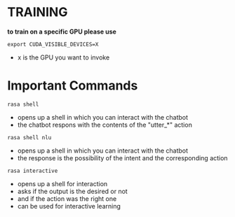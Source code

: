 # TRAINING
**to train on a specific GPU please use**

```
export CUDA_VISIBLE_DEVICES=X
```
- x is the GPU you want to invoke

# Important Commands

```
rasa shell
```
- opens up a shell in which you can interact with the chatbot
- the chatbot respons with the contents of the "utter_*" action

```
rasa shell nlu
```

- opens up a shell in which you can interact with the chatbot
- the response is the possibility of the intent and the corresponding action

```
rasa interactive
```

- opens up a shell for interaction
- asks if the output is the desired or not
- and if the action was the right one
- can be used for interactive learning

